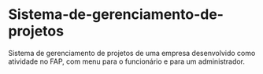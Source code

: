# Sistema-de-gerenciamento-de-projetos
Sistema de gerenciamento de projetos de uma empresa desenvolvido como atividade no FAP, com menu para o funcionário e para um administrador. 
